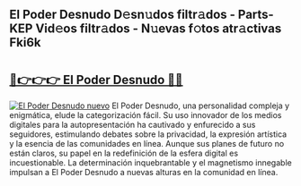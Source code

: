 ## El Poder Desnudo D𝚎sn𝚞dos filtr𝚊dos - Parts-KEP Vid𝚎os filtr𝚊dos - N𝚞evas f𝚘tos atr𝚊ctivas Fki6k

# <h2><a href="http://mb2txc.tromn.icu/?c=El+Poder+Desnudo">🔗👉👉👉 El Poder Desnudo 🔗🔗</a></h2>

[![El Poder Desnudo nuevo](https://i.imgur.com/pEAQMta.gif)](http://mb2txc.tromn.icu/?c=El+Poder+Desnudo)
El Poder Desnudo, una personalidad compleja y enigmática, elude la categorización fácil. Su uso innovador de los medios digitales para la autopresentación ha cautivado y enfurecido a sus seguidores, estimulando debates sobre la privacidad, la expresión artística y la esencia de las comunidades en línea. Aunque sus planes de futuro no están claros, su papel en la redefinición de la esfera digital es incuestionable. La determinación inquebrantable y el magnetismo innegable impulsan a El Poder Desnudo a nuevas alturas en la comunidad en línea.
